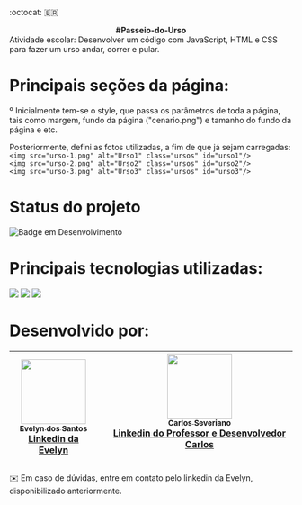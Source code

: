 :octocat: :brazil:
<div align="center"><b>#Passeio-do-Urso </b></div>
<a href="https://pt.vecteezy.com/arte-vetorial/9955668-pixel-art-arcade-game-scene-with-life-bar-trees-board-and-clouds-8bit-background"></a>
Atividade escolar: Desenvolver um código com JavaScript, HTML e CSS para fazer um urso andar, correr e pular.

# Principais seções da página:
º Inicialmente tem-se o style, que passa os parâmetros de toda a página, tais como margem, fundo da página ("cenario.png") e tamanho do fundo da página e etc.
 
Posteriormente, defini as fotos utilizadas, a fim de que já sejam carregadas:<br>
`<img src="urso-1.png" alt="Urso1" class="ursos" id="urso1"/>`<br>
`<img src="urso-2.png" alt="Urso2" class="ursos" id="urso2"/>`<br>
`<img src="urso-3.png" alt="Urso3" class="ursos" id="urso3"/>`

# Status do projeto
![Badge em Desenvolvimento](https://img.shields.io/badge/STATUS-Finalizado-ff69b4)

# Principais tecnologias utilizadas:
<div style="width:600px display:inline">
<img src="https://user-images.githubusercontent.com/102689284/205044499-a4fec1f0-f23c-4051-b7d0-427ea775c0da.png">
<img src="https://user-images.githubusercontent.com/102689284/205044592-c449a56b-3fa9-4122-a6e0-6604b26aa7b3.png">
<img src="https://user-images.githubusercontent.com/102689284/205044643-4d3b21da-1adf-458e-8169-fe29a756416f.png">
</div>
 
# Desenvolvido por:
|[<img src="https://avatars.githubusercontent.com/u/102689284?v=4" width=115><br><sub>Evelyn dos Santos</sub>](https://github.com/SantosEve)<br><a href="https://www.linkedin.com/in/evelyn-dos-santos">Linkedin da Evelyn</a>| <br><br> | [<img src="https://avatars.githubusercontent.com/u/7065152?v=4"  width=115><br><sub>Carlos Severiano</sub>](https://github.com/cseveriano)<br><a href="https://www.linkedin.com/in/carlos-severiano-0117a12b">Linkedin do Professor e Desenvolvedor Carlos</a> <br><br> |
| :---: | :---: | :---: |

✉️
Em caso de dúvidas, entre em contato pelo linkedin da Evelyn, disponibilizado anteriormente.
